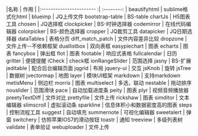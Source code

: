 ﻿<style>
	table th:first-of-type {
        width: 60%;
    }
    table th:nth-of-type(2) {
        width: 20%;
    }
    table tr{
    	height: 25px;
    }
</style>

|名称                   |	作用 |
|:----------------------- :| :--------: |
beautifyhtml	|  sublime格式化html |
blueimp |	JQ上传文件
bootstrap-table |	BS-table
chartJs |	H5图表工具
chosen |	JQ选择框
clockpicker |	BS-时钟选择器
codemirror |	在线代码编辑器
colorpicker |	BS-颜色选择器
cropper |	JQ裁剪工具
datapicker |	JQ日期选择器
dataTables |	表格分页
diff_match_patch |	文件内容差异比较
dropzone |	文件上传--不依赖框架
duallistbox |	双向表框
easypiechart |	图表
echarts |	图表
fancybox |	弹出框
flot |	图表
footable |	响应式表格
fullcalendar |	日历
gritter |	便捷提醒
iCheck |	check框
ionRangeSlider |	范围选择
jasny |	BS-扩展
jeditable |	配合后台编辑页面
jqgrid |	布局
jquery-ui |	交互
jsKnob |	旋转
jsTree |	数据树
jvectormap |	地图
layer |	模块UI框架
markdown |	支持markdown
metisMenu |	侧边栏
morris |	图表
multiselect |	多选，联动
nestable |	拖动排序
nouslider |	范围滑块
pace |	自动加载进度条
peity |	图表
plyr |	视频音频播放器
preetyTextDiff |	文件对比
prettyfile |	文件上传
rickshaw |	图表
simditor |	文本编辑器
slimscroll |	虚拟滚动条
sparkline |	信息体积小和数据密度高的图表
steps |	控制流程工具
suggest |	自动填充
summernote |	可视化编辑器
sweetalert |	弹窗
switchery |	仿照苹果IOS7的滑动按钮
toastr |	通知
treeview |	多级列表树
validate |	表单验证
webuploader |	文件上传
